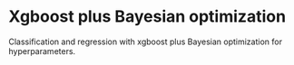 # Xgboost plus Bayesian optimization
Classification and regression with xgboost plus Bayesian optimization for hyperparameters.
